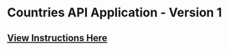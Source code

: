 # Countries API Application - Version 1

## [View Instructions Here](https://github.com/AnnieCannons/countries-app-instructions/blob/main/version-1-instructions.md)
